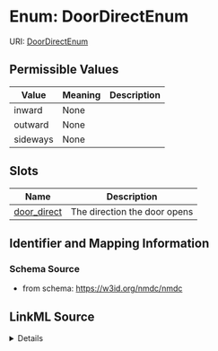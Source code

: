 # Enum: DoorDirectEnum



URI: [DoorDirectEnum](DoorDirectEnum.md)

## Permissible Values

| Value | Meaning | Description |
| --- | --- | --- |
| inward | None |  |
| outward | None |  |
| sideways | None |  |




## Slots

| Name | Description |
| ---  | --- |
| [door_direct](door_direct.md) | The direction the door opens |






## Identifier and Mapping Information







### Schema Source


* from schema: https://w3id.org/nmdc/nmdc




## LinkML Source

<details>
```yaml
name: door_direct_enum
from_schema: https://w3id.org/nmdc/nmdc
rank: 1000
permissible_values:
  inward:
    text: inward
  outward:
    text: outward
  sideways:
    text: sideways

```
</details>